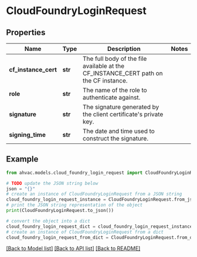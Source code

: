 # CloudFoundryLoginRequest


## Properties

Name | Type | Description | Notes
------------ | ------------- | ------------- | -------------
**cf_instance_cert** | **str** | The full body of the file available at the CF_INSTANCE_CERT path on the CF instance. | 
**role** | **str** | The name of the role to authenticate against. | 
**signature** | **str** | The signature generated by the client certificate&#39;s private key. | 
**signing_time** | **str** | The date and time used to construct the signature. | 

## Example

```python
from ahvac.models.cloud_foundry_login_request import CloudFoundryLoginRequest

# TODO update the JSON string below
json = "{}"
# create an instance of CloudFoundryLoginRequest from a JSON string
cloud_foundry_login_request_instance = CloudFoundryLoginRequest.from_json(json)
# print the JSON string representation of the object
print(CloudFoundryLoginRequest.to_json())

# convert the object into a dict
cloud_foundry_login_request_dict = cloud_foundry_login_request_instance.to_dict()
# create an instance of CloudFoundryLoginRequest from a dict
cloud_foundry_login_request_from_dict = CloudFoundryLoginRequest.from_dict(cloud_foundry_login_request_dict)
```
[[Back to Model list]](../README.md#documentation-for-models) [[Back to API list]](../README.md#documentation-for-api-endpoints) [[Back to README]](../README.md)


